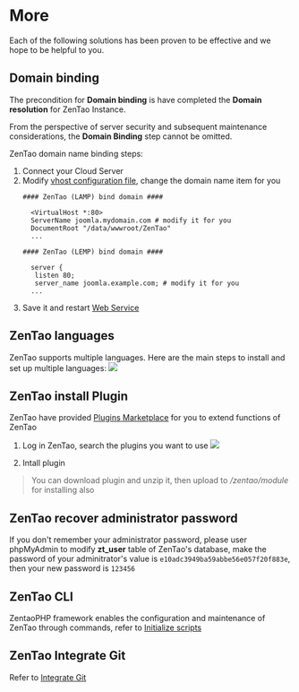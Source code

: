 # More

Each of the following solutions has been proven to be effective and we hope to be helpful to you.

## Domain binding

The precondition for **Domain binding** is have completed the **Domain resolution** for ZenTao Instance.

From the perspective of server security and subsequent maintenance considerations, the **Domain Binding** step cannot be omitted.

ZenTao domain name binding steps:

1. Connect your Cloud Server
2. Modify [vhost configuration file](/stack-components.md#apache), change the domain name item for you
   ```text
   #### ZenTao (LAMP) bind domain #### 

     <VirtualHost *:80>
     ServerName joomla.mydomain.com # modify it for you
     DocumentRoot "/data/wwwroot/ZenTao"
     ...
     
   #### ZenTao (LEMP) bind domain #### 

     server {
      listen 80;
      server_name joomla.example.com; # modify it for you
     ...

   ```
3. Save it and restart [Web Service](/admin-services.md#apache)

## ZenTao languages

ZenTao supports multiple languages. Here are the main steps to install and set up multiple languages:
![](https://libs.websoft9.com/Websoft9/DocsPicture/en/zentao/zentao-changelanguage-websoft9.png)

## ZenTao install Plugin

ZenTao have provided [Plugins Marketplace](https://www.zentao.net/extension-browse.html) for you to extend functions of ZenTao

1. Log in ZenTao, search the plugins you want to use
   ![](https://libs.websoft9.com/Websoft9/DocsPicture/en/zentao/zentao-dlplugins-websoft9.png)

2. Intall plugin

> You can download plugin and unzip it, then upload to */zentao/module* for installing also

## ZenTao recover administrator password

If you don't remember your administrator password, please user phpMyAdmin to modify **zt_user** table of ZenTao's database, make the password of your adminitrator's value is `e10adc3949ba59abbe56e057f20f883e`, then your new password is `123456`

## ZenTao CLI

ZentaoPHP framework enables the configuration and maintenance of ZenTao through commands, refer to [Initialize scripts](https://www.zentao.pm/book/zentaomanual/free-open-source-project-management-software-initialize-95.html)

## ZenTao Integrate Git

Refer to [Integrate Git](https://www.zentao.pm/book/zentaomanual/free-open-source-project-management-software-git-105.html)